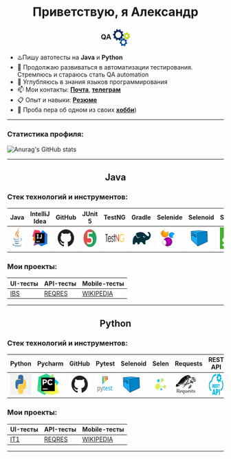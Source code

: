 
<h1 align="center"> Приветствую, я Александр </h1>
<h3 align="center"> QA <img width="40" height="40" style="vertical-align:middle" title="Gears" src="media/images/gears.png"> </h3>

- ♨️Пишу автотесты на **Java** и **Python**
- 🌱 Продолжаю развиваться в автоматизации тестирования. Стремлюсь и стараюсь стать QA automation
- 👀 Углубляюсь в знания языков программирования 
- 📫 Мои контакты:  <a href="mailto:Alex.Shakhmatov@yandex.ru">**Почта**</a>, [**телеграм**](https://t.me/Aleksandr_Shh)
- 📋 Опыт и навыки:  [**Резюме**](https://disk.yandex.ru/i/nKkRdK-hLIFvwQ)
- 📖 Проба пера об одном из своих [**хобби**](https://habr.com/ru/companies/ibs/articles/790618/#Мотоциклы))

---
### Статистика профиля:
![Anurag's GitHub stats](https://github-readme-stats.vercel.app/api?username=AleksShakhmatov&theme=github_dark_dimmed&show_icons=true)

---
<h2 align="center"> Java

### Стек технологий и инструментов:

| Java                                                    | IntelliJ  <br>  Idea                                            | GitHub                                                    | JUnit 5                                                   | TestNG                                                    | Gradle                                                    | Selenide                                                    | Selenoid                                                    | Selenium                                                    | Allure<br/>Report                                                | Allure <br> TestOps                                               | Jenkins                                                    | Docker                                                    | Jira                                                    |                                                    Telegram |
|:--------------------------------------------------------|-----------------------------------------------------------------|-----------------------------------------------------------|-----------------------------------------------------------|-----------------------------------------------------------|-----------------------------------------------------------|-------------------------------------------------------------|-------------------------------------------------------------|-------------------------------------------------------------|------------------------------------------------------------------|-------------------------------------------------------------------|------------------------------------------------------------|-----------------------------------------------------------|---------------------------------------------------------|------------------------------------------------------------:|
| <img height="50" src="media/logo/Java.svg" width="50"/> | <img height="50" src="media/logo/Intelij_IDEA.svg" width="50"/> | <img height="50" src="media/logo/GitHub.svg" width="80"/> | <img height="50" src="media/logo/JUnit5.svg" width="50"/> | <img height="50" src="media/logo/TestNG.png" width="80"/> | <img height="50" src="media/logo/Gradle.svg" width="50"/> | <img height="50" src="media/logo/Selenide.svg" width="50"/> | <img height="50" src="media/logo/Selenoid.svg" width="50"/> | <img height="50" src="media/logo/Selenium.png" width="50"/> | <img height="50" src="media/logo/Allure_Report.svg" width="50"/> | <img height="50" src="media/logo/Allure_TestOps.svg" width="50"/> | <img height="50" src="media/logo/Jenkins.svg" width="50"/> | <img height="50" src="media/logo/Docker.svg" width="50"/> | <img height="50" src="media/logo/Jira.svg" width="50"/> | <img height="50" src="media/logo/Telegram.svg" width="50"/> |


### Мои проекты:
| UI-тесты                                               | API-тесты                                                     | Mobile-тесты                                                      |
|:-------------------------------------------------------|---------------------------------------------------------------|-------------------------------------------------------------------|
| [IBS](https://github.com/AleksShakhmatov/IBS_UI_TESTS) | [REQRES](https://github.com/AleksShakhmatov/REQRES_API_TESTS) | [WIKIPEDIA](https://github.com/AleksShakhmatov/WIKI_MOBILE_TESTS) |

---
<h2 align="center"> Python

### Стек технологий и инструментов:
| Python                                                    | Pycharm                                                    | GitHub                                                    | Pytest                                                    | Selenoid                                                    | Selen                                                     | Requests                                                     | REST API                                                   | Appium                                                    | Allure<br/>Report                                               | Allure <br> TestOps                                               | Jenkins                                                       | Docker                                                    |Jira                                                     |                                                    Telegram |
|:----------------------------------------------------------|------------------------------------------------------------|-----------------------------------------------------------|-----------------------------------------------------------|-------------------------------------------------------------|-----------------------------------------------------------|--------------------------------------------------------------|------------------------------------------------------------|-----------------------------------------------------------|-----------------------------------------------------------------|-------------------------------------------------------------------|---------------------------------------------------------------|-----------------------------------------------------------|----------------------------------------------------------|------------------------------------------------------------:|
| <img height="50" src="media/logo/Python.png" width="50"/> | <img height="50" src="media/logo/Pycharm.png" width="50"/> | <img height="50" src="media/logo/GitHub.svg" width="50"/> | <img height="50" src="media/logo/Pytest.png" width="50"/> | <img height="50" src="media/logo/Selenoid.svg" width="50"/> | <img height="50" src="media/logo/Selene.png" width="50"/> | <img height="50" src="media/logo/Requests.png" width="50"/>  | <img height="50" src="media/logo/REST API.png" width="50"/> | <img height="50" src="media/logo/Appium.png" width="50"/> | <img height="50" src="media/logo/Allure_Report.svg" width="50"/> | <img height="50" src="media/logo/Allure_TestOps.svg" width="50"/> | <img height="50" src="media/logo/Jenkins.svg" width="50"/>  | <img height="50" src="media/logo/Docker.svg" width="50"/> | <img height="50" src="media/logo/Jira.svg" width="50"/> | <img height="50" src="media/logo/Telegram.svg" width="50"/> |

### Мои проекты:
| UI-тесты                                                 | API-тесты                                                        | Mobile-тесты                                                         |
|:---------------------------------------------------------|------------------------------------------------------------------|----------------------------------------------------------------------|
| [IT1](https://github.com/AleksShakhmatov/T1_UI_TESTS_PY) | [REQRES](https://github.com/AleksShakhmatov/REQRES_API_TESTS_PY) | [WIKIPEDIA](https://github.com/AleksShakhmatov/WIKI_MOBILE_TESTS_PY) |

---

